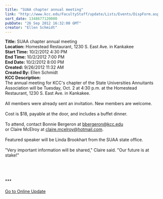 ```yaml
---
title: "SUAA chapter annual meeting"
link: "http://www.kcc.edu/FacultyStaff/update/Lists/Events/DispForm.aspx?ID=308"
sort_date: 1348677120000
pubDate: "26 Sep 2012 16:32:00 GMT"
creator: "Ellen Schmidt"
---
```


<div><b>Title:</b> SUAA chapter annual meeting</div>
<div><b>Location:</b> Homestead Restaurant, 1230 S. East Ave. in Kankakee </div>
<div><b>Start Time:</b> 10/2/2012 4:30 PM</div>
<div><b>End Time:</b> 10/2/2012 7:00 PM</div>
<div><b>End Date:</b> 10/2/2012 8:00 PM</div>
<div><b>Created:</b> 9/26/2012 11:32 AM</div>
<div><b>Created By:</b> Ellen Schmidt</div>
<div><b>KCC Description:</b> <div class="ExternalClassDA15A7201DF1457C8647E0CB6718DD50"><div>The annual meeting for KCC's chapter of the State Universities Annuitants Association will be Tuesday, Oct. 2 at 4:30 p.m. at the Homestead Restaurant, 1230 S. East Ave. in Kankakee.</div>
<div> </div>
<div>All members were already sent an invitation. New members are welcome.</div>
<div> </div>
<div>Cost is $18, payable at the door, and includes a buffet dinner. </div>
<div><br />To attend, contact Bonnie Bergeron at <a href="mailto:bbergeron@kcc.edu">bbergeron@kcc.edu</a><br />or Claire McElroy at <a href="mailto:claire.mcelroy@hotmail.com">claire.mcelroy@hotmail.com</a>.<br /> <br />Featured speaker will be Linda Brookhart from the SUAA state office. </div>
<div> </div>
<div>&quot;Very important information will be shared,&quot; Claire said. &quot;Our future is at stake!&quot;</div>
<div> </div>
<div>
<p style="margin:0in 0in 0pt" class="MsoNormal"> </p>
<p style="margin:0in 0in 0pt" class="MsoNormal"> </p>
<div><br />
<div>***</div>
<div> </div>
<div><a href="/FacultyStaff/update/Pages/dailyupdate.aspx">Go to Online Update</a></div>
<div><br /></div></div><br /></div></div></div>
